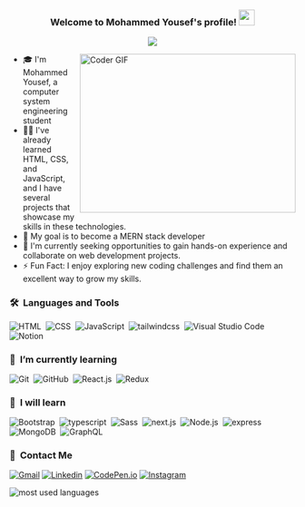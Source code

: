 <h3 align="center">
  Welcome to Mohammed Yousef's profile!
  <img src="https://media.giphy.com/media/hvRJCLFzcasrR4ia7z/giphy.gif" width="28">
</h3>


<p align="center">
  <a href="https://github.com/DenverCoder1/readme-typing-svg">
   <img src="https://readme-typing-svg.herokuapp.com/?lines=MERN%20STACK%20DEVELOPER;Always%20learning%20new%20things&font=Fira%20Code&center=true&width=440&height=45&color=f75c7e&vCenter=true&size=22">
  </a>
</p> 


<img align="right" src="https://media.giphy.com/media/SWoSkN6DxTszqIKEqv/giphy.gif" alt="Coder GIF" width="380" height="280">

- 🎓 I'm Mohammed Yousef, a computer system engineering student
- 👨‍💻 I've already learned HTML, CSS, and JavaScript, and I have several projects that showcase my skills in these technologies.
- 🌱 My goal is to become a MERN stack developer
- 💼 I'm currently seeking opportunities to gain hands-on experience and collaborate on web development projects.
- ⚡ Fun Fact: I enjoy exploring new coding challenges and find them an excellent way to grow my skills.

### 🛠 &nbsp;Languages and Tools
![HTML](https://img.shields.io/badge/-HTML-05122A?style=flat&logo=HTML5)&nbsp;
![CSS](https://img.shields.io/badge/-CSS-05122A?style=flat&logo=CSS3&logoColor=1572B6)&nbsp;
![JavaScript](https://img.shields.io/badge/-JavaScript-05122A?style=flat&logo=javascript)&nbsp;
![tailwindcss](https://img.shields.io/badge/-tailwindcss-05122A?style=flat&logo=tailwindcss)&nbsp;
![Visual Studio Code](https://img.shields.io/badge/-Visual%20Studio%20Code-05122A?style=flat&logo=visual-studio-code&logoColor=007ACC)&nbsp;
![Notion](https://img.shields.io/badge/-Notion-05122A?style=flat&logo=notion)&nbsp;

### 🚀 &nbsp;I’m currently learning
![Git](https://img.shields.io/badge/-Git-05122A?style=flat&logo=git)&nbsp;
![GitHub](https://img.shields.io/badge/-GitHub-05122A?style=flat&logo=github)&nbsp;
![React.js](https://img.shields.io/badge/-React-05122A?style=flat&logo=react)&nbsp;
![Redux](https://img.shields.io/badge/-Redux%20-05122A?style=flat&logo=Redux)&nbsp;

### 🌟 &nbsp;I will learn
![Bootstrap](https://img.shields.io/badge/-Bootstrap-05122A?style=flat&logo=bootstrap&logoColor=563D7C)&nbsp;
![typescript](https://img.shields.io/badge/-typescript%20-05122A?style=flat&logo=typescript)&nbsp;
![Sass](https://img.shields.io/badge/-Sass-05122A?style=flat&logo=sass)&nbsp;
![next.js](https://img.shields.io/badge/-next.js-05122A?style=flat&logo=next.js)&nbsp;
![Node.js](https://img.shields.io/badge/-Node.js-05122A?style=flat&logo=node.js&logoColor=339933)&nbsp;
![express](https://img.shields.io/badge/-express-05122A?style=flat&logo=express)&nbsp;
![MongoDB](https://img.shields.io/badge/-MongoDB-05122A?style=flat&logo=MongoDB)&nbsp;
![GraphQL](https://img.shields.io/badge/-GraphQL-05122A?style=flat&logo=GraphQL)&nbsp;

### 📧 &nbsp;Contact Me
[![Gmail](https://img.shields.io/badge/Gmail-D14836?style=for-the-badge&logo=gmail&logoColor=white&link=mailto:mohammedyousefamra@gmail.com)](mailto:mohammedyousefamra@gmail.com)
[![Linkedin](https://img.shields.io/badge/LinkedIn-0077B5?style=for-the-badge&logo=linkedin&logoColor=white
)](https://www.linkedin.com/in/mohammed-yousef-52b229252/)
[![CodePen.io](https://img.shields.io/badge/Codepen-000000?style=for-the-badge&logo=codepen&logoColor=white)](https://codepen.io/mo-76)
[![Instagram](https://img.shields.io/badge/Instagram-E4405F?style=for-the-badge&logo=instagram&logoColor=white)](https://www.instagram.com/_.mohammed.yousef._/)


<img align="left" src="https://github-readme-stats.vercel.app/api/top-langs?username=mo-76&show_icons=true&locale=en&layout=compact&theme=radical" alt="most used languages" />


